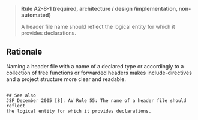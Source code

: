 > **Rule A2-8-1 (required, architecture / design /implementation, non-automated)**
>
> A header file name should reflect the logical entity for which it
> provides declarations.

## Rationale

Naming a header file with a name of a declared type or accordingly to a collection of
free functions or forwarded headers makes include-directives and a project structure
more clear and readable.

```

## See also
JSF December 2005 [8]: AV Rule 55: The name of a header file should reflect
the logical entity for which it provides declarations.

```
